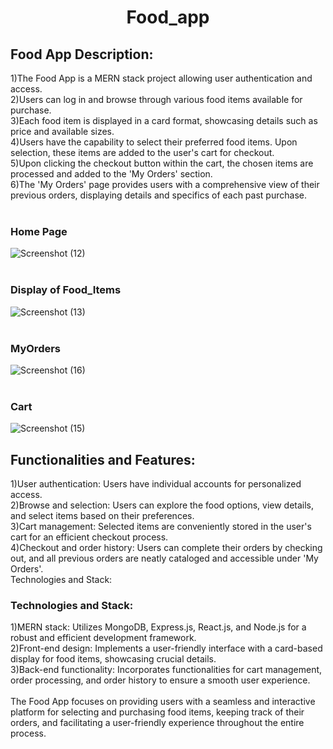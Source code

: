 
<H1 align="center">
Food_app
</H1>

## Food App Description:

1)The Food App is a MERN stack project allowing user authentication and access.<br>
2)Users can log in and browse through various food items available for purchase.<br>
3)Each food item is displayed in a card format, showcasing details such as price and available sizes.<br>
4)Users have the capability to select their preferred food items. Upon selection, these items are added to the user's cart for checkout.<br>
5)Upon clicking the checkout button within the cart, the chosen items are processed and added to the 'My Orders' section.<br>
6)The 'My Orders' page provides users with a comprehensive view of their previous orders, displaying details and specifics of each past purchase.<br>
<br>
### Home Page
![Screenshot (12)](https://github.com/Chandrasekhar2020/Food_App/assets/120556807/dc791931-2445-404b-a1b9-a769d0b255ed)
<br>
<br>
### Display of Food_Items
![Screenshot (13)](https://github.com/Chandrasekhar2020/Food_App/assets/120556807/ea955401-c70a-4361-8019-3f317da296e5)
<br>
<br>
### MyOrders
![Screenshot (16)](https://github.com/Chandrasekhar2020/Food_App/assets/120556807/f7c2c1fe-7ab4-4a9b-b6dc-a40acac128e7)
<br>
<br>
### Cart
![Screenshot (15)](https://github.com/Chandrasekhar2020/Food_App/assets/120556807/4144140c-26db-4e05-a588-d85d9d003a4c)

## Functionalities and Features:

1)User authentication: Users have individual accounts for personalized access.<br>
2)Browse and selection: Users can explore the food options, view details, and select items based on their preferences.<br>
3)Cart management: Selected items are conveniently stored in the user's cart for an efficient checkout process.<br>
4)Checkout and order history: Users can complete their orders by checking out, and all previous orders are neatly cataloged and accessible under 'My Orders'.<br>
Technologies and Stack:
### Technologies and Stack:
1)MERN stack: Utilizes MongoDB, Express.js, React.js, and Node.js for a robust and efficient development framework.<br>
2)Front-end design: Implements a user-friendly interface with a card-based display for food items, showcasing crucial details.<br>
3)Back-end functionality: Incorporates functionalities for cart management, order processing, and order history to ensure a smooth user experience.<br>
<br>
The Food App focuses on providing users with a seamless and interactive platform for selecting and purchasing food items, keeping track of their orders, and facilitating a user-friendly experience throughout the entire process.
